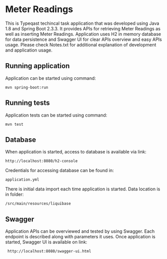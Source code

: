 # Meter Readings
This is Typeqast techincal task application that was developed using Java 1.8 and Spring Boot 2.3.3.
It provides APIs for retrieving Meter Readings as well as inserting Meter Readings.
Application uses H2 in memory database for data persistence and Swagger UI for clear 
APIs overview and easy APIs usage. Please check Notes.txt for additional explanation of
development and application usage.

## Running application
Application can be started using command:

    mvn spring-boot:run

## Running tests
Application tests can be started using command:

    mvn test
    
## Database
When application is started, access to database is available via link:

    http://localhost:8080/h2-console
    
Credentials for accessing database can be found in:

    application.yml
    
There is initial data import each time application is started.
Data location is in folder:

    /src/main/resources/liquibase
  
## Swagger
Application APIs can be overviewed and tested by using Swagger. Each endpoint is described along with parameters
 it uses. Once application is started,
Swagger UI is available on link:
 
     http://localhost:8080/swagger-ui.html
